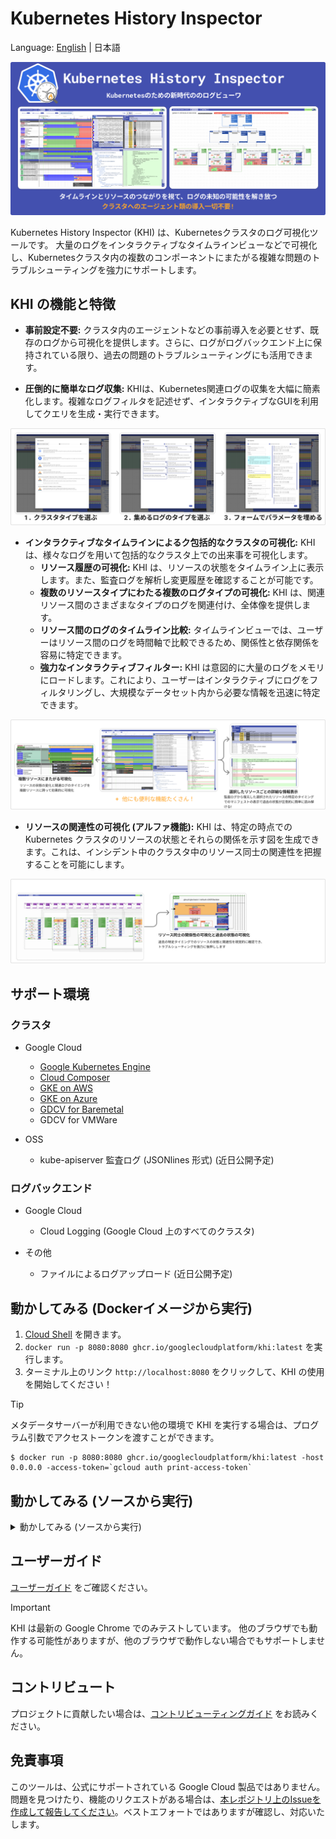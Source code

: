 # Kubernetes History Inspector

Language: [English](./README.md) | 日本語

![ヘッダー](./image/ja/header.png)

Kubernetes History Inspector (KHI) は、Kubernetesクラスタのログ可視化ツールです。
大量のログをインタラクティブなタイムラインビューなどで可視化し、Kubernetesクラスタ内の複数のコンポーネントにまたがる複雑な問題のトラブルシューティングを強力にサポートします。

## KHI の機能と特徴

- **事前設定不要:** クラスタ内のエージェントなどの事前導入を必要とせず、既存のログから可視化を提供します。さらに、ログがログバックエンド上に保持されている限り、過去の問題のトラブルシューティングにも活用できます。

- **圧倒的に簡単なログ収集:** KHIは、Kubernetes関連ログの収集を大幅に簡素化します。複雑なログフィルタを記述せず、インタラクティブなGUIを利用してクエリを生成・実行できます。

![機能: ログ収集のための迅速かつ簡単なステップ](./image/ja/feature-query.png)

- **インタラクティブなタイムラインによるク包括的なクラスタの可視化:** KHIは、様々なログを用いて包括的なクラスタ上での出来事を可視化します。
  - **リソース履歴の可視化:** KHI は、リソースの状態をタイムライン上に表示します。また、監査ログを解析し変更履歴を確認することが可能です。
  - **複数のリソースタイプにわたる複数のログタイプの可視化:** KHI は、関連リソース間のさまざまなタイプのログを関連付け、全体像を提供します。
  - **リソース間のログのタイムライン比較:** タイムラインビューでは、ユーザーはリソース間のログを時間軸で比較できるため、関係性と依存関係を容易に特定できます。
  - **強力なインタラクティブフィルター:** KHI は意図的に大量のログをメモリにロードします。これにより、ユーザーはインタラクティブにログをフィルタリングし、大規模なデータセット内から必要な情報を迅速に特定できます。

![機能: タイムラインビュー](./image/ja/feature-timeline.png)

- **リソースの関連性の可視化 (アルファ機能):** KHI は、特定の時点での Kubernetes クラスタのリソースの状態とそれらの関係を示す図を生成できます。これは、インシデント中のクラスタ中のリソース同士の関連性を把握することを可能にします。

![機能: リソース図](./image/ja/feature-diagram.png)

## サポート環境

### クラスタ

- Google Cloud
  - [Google Kubernetes Engine](https://cloud.google.com/kubernetes-engine/docs/concepts/kubernetes-engine-overview)
  - [Cloud Composer](https://cloud.google.com/composer/docs/composer-3/composer-overview)
  - [GKE on AWS](https://cloud.google.com/kubernetes-engine/multi-cloud/docs/aws/concepts/architecture)
  - [GKE on Azure](https://cloud.google.com/kubernetes-engine/multi-cloud/docs/azure/concepts/architecture)
  - [GDCV for Baremetal](https://cloud.google.com/kubernetes-engine/distributed-cloud/bare-metal/docs/concepts/about-bare-metal)
  - GDCV for VMWare

- OSS
  - kube-apiserver 監査ログ (JSONlines 形式) (近日公開予定)

### ログバックエンド

- Google Cloud
  - Cloud Logging (Google Cloud 上のすべてのクラスタ)

- その他
  - ファイルによるログアップロード (近日公開予定)

## 動かしてみる (Dockerイメージから実行)

1. [Cloud Shell](https://shell.cloud.google.com) を開きます。
2. `docker run -p 8080:8080 ghcr.io/googlecloudplatform/khi:latest` を実行します。
3. ターミナル上のリンク `http://localhost:8080` をクリックして、KHI の使用を開始してください！

> [!TIP]
> メタデータサーバーが利用できない他の環境で KHI を実行する場合は、プログラム引数でアクセストークンを渡すことができます。
>
>```
>$ docker run -p 8080:8080 ghcr.io/googlecloudplatform/khi:latest -host 0.0.0.0 -access-token=`gcloud auth print-access-token`
>```

## 動かしてみる (ソースから実行)

<details>
<summary>動かしてみる (ソースから実行)</summary>

### 前提条件
- Go 1.23.*
- Node.js 環境 18.19.*
- [`gcloud` CLI](https://cloud.google.com/sdk/docs/install)
- 最新の Google Chrome

### 開発環境のセットアップ (1 回限りの設定)
1. このリポジトリをダウンロードまたはクローンします。  
  例: `git clone https://github.com/GoogleCloudPlatform/khi.git`
2. プロジェクトルートに移動します。  
  例: `cd khi`
3. プロジェクトルートから `cd ./web && npm install` を実行します。

### KHI の実行
1. [`gcloud` で認証します。](https://cloud.google.com/docs/authentication/gcloud)  
  例: ユーザーアカウントの認証情報を使用する場合は、`gcloud auth login` を実行します。
2. プロジェクトルートから `make build-web && KHI_FRONTEND_ASSET_FOLDER=./dist go run cmd/kubernetes-history-inspector/main.go` を実行します。  
  `localhost:8080` を開き、KHI の使用を開始してください！

</details>

## ユーザーガイド

[ユーザーガイド](./docs/ja/user-guide.md) をご確認ください。

> [!IMPORTANT]
> KHI は最新の Google Chrome でのみテストしています。
> 他のブラウザでも動作する可能性がありますが、他のブラウザで動作しない場合でもサポートしません。

## コントリビュート

プロジェクトに貢献したい場合は、[コントリビューティングガイド](./docs/contributing.md) をお読みください。

## 免責事項

このツールは、公式にサポートされている Google Cloud 製品ではありません。問題を見つけたり、機能のリクエストがある場合は、[本レポジトリ上のIssueを作成して報告してください](https://github.com/GoogleCloudPlatform/khi/issues/new?template=Blank+issue)。ベストエフォートではありますが確認し、対応いたします。
